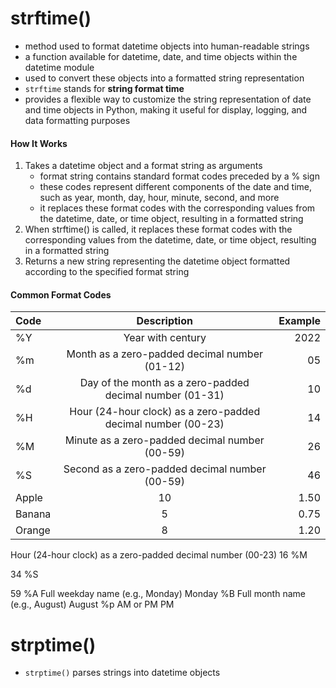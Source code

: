 # strftime()
-  method used to format datetime objects into human-readable strings
- a function available for datetime, date, and time objects within the datetime module
- used to convert these objects into a formatted string representation
- `strftime` stands for **string format time**
- provides a flexible way to customize the string representation of date and time objects in Python, making it useful for display, logging, and data formatting purposes


#### How It Works
1. Takes a datetime object and a format string as arguments
    - format string contains standard format codes preceded by a % sign
    - these codes represent different components of the date and time, such as year, month, day, hour, minute, second, and more
    - it replaces these format codes with the corresponding values from the datetime, date, or time object, resulting in a formatted string
2. When strftime() is called, it replaces these format codes with the corresponding values from the datetime, date, or time object, resulting in a formatted string
3. Returns a new string representing the datetime object formatted according to the specified format string

#### Common Format Codes
| Code        | Description                                                 | Example  |
| :---------- | :---------------------------------------------------------: | -------: |
| %Y          | Year with century                                           | 2022     |
| %m          | Month as a zero-padded decimal number (01-12)               | 05       |
| %d          | Day of the month as a zero-padded decimal number (01-31)    | 10       |
| %H          | Hour (24-hour clock) as a zero-padded decimal number (00-23)| 14       |
| %M          | Minute as a zero-padded decimal number (00-59)              | 26       |
| %S          | Second as a zero-padded decimal number (00-59)              | 46       |
| Apple       | 10                                     | 1.50     |
| Banana      | 5                                      | 0.75     |
| Orange      | 8                                      | 1.20     |



Hour (24-hour clock) as a zero-padded decimal number (00-23)
16
%M

34
%S

59
%A
Full weekday name (e.g., Monday)
Monday
%B
Full month name (e.g., August)
August
%p
AM or PM
PM

 # strptime() 
 - `strptime()` parses strings into datetime objects